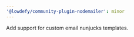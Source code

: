 ```yaml
---
'@lowdefy/community-plugin-nodemailer': minor
---
```


Add support for custom email nunjucks templates.
